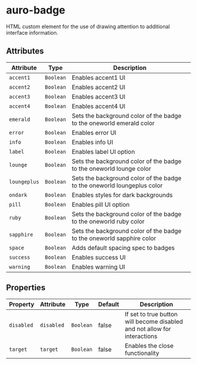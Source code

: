 # auro-badge

HTML custom element for the use of drawing attention to additional interface information.

## Attributes

| Attribute    | Type      | Description                                      |
|--------------|-----------|--------------------------------------------------|
| `accent1`    | `Boolean` | Enables accent1 UI                               |
| `accent2`    | `Boolean` | Enables accent2 UI                               |
| `accent3`    | `Boolean` | Enables accent3 UI                               |
| `accent4`    | `Boolean` | Enables accent4 UI                               |
| `emerald`    | `Boolean` | Sets the background color of the badge to the oneworld emerald color |
| `error`      | `Boolean` | Enables error UI                                 |
| `info`       | `Boolean` | Enables info UI                                  |
| `label`      | `Boolean` | Enables label UI option                          |
| `lounge`     | `Boolean` | Sets the background color of the badge to the oneworld lounge color |
| `loungeplus` | `Boolean` | Sets the background color of the badge to the oneworld loungeplus color |
| `ondark`     | `Boolean` | Enables styles for dark backgrounds              |
| `pill`       | `Boolean` | Enables pill UI option                           |
| `ruby`       | `Boolean` | Sets the background color of the badge to the oneworld ruby color |
| `sapphire`   | `Boolean` | Sets the background color of the badge to the oneworld sapphire color |
| `space`      | `Boolean` | Adds default spacing spec to badges              |
| `success`    | `Boolean` | Enables success UI                               |
| `warning`    | `Boolean` | Enables warning UI                               |

## Properties

| Property   | Attribute  | Type      | Default | Description                                      |
|------------|------------|-----------|---------|--------------------------------------------------|
| `disabled` | `disabled` | `Boolean` | false   | If set to true button will become disabled and not allow for interactions |
| `target`   | `target`   | `Boolean` | false   | Enables the close functionality                  |
